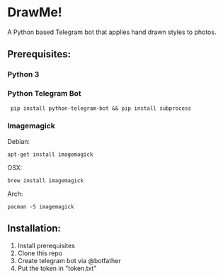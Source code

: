 # DrawMe!
A Python based Telegram bot that applies hand drawn styles to photos.

## Prerequisites:

### Python 3

### Python Telegram Bot
```
 pip install python-telegram-bot && pip install subprocess
```
### Imagemagick
Debian:
```
apt-get install imagemagick
```

OSX:
```
brew install imagemagick
```

Arch:
```
pacman -S imagemagick
```

## Installation:

1. Install prerequisites
2. Clone this repo
3. Create telegram bot via @botfather
4. Put the token in "token.txt"

